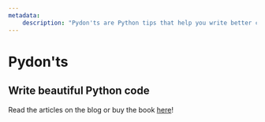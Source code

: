 ```yaml
---
metadata:
    description: "Pydon'ts are Python tips that help you write better code."
---
```

# Pydon'ts

## Write beautiful Python code

Read the articles on the blog or buy the book [here][book]!

[book]: https://gum.co/pydonts
